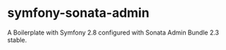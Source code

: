 # symfony-sonata-admin
A Boilerplate with Symfony 2.8 configured with Sonata Admin Bundle 2.3 stable.

